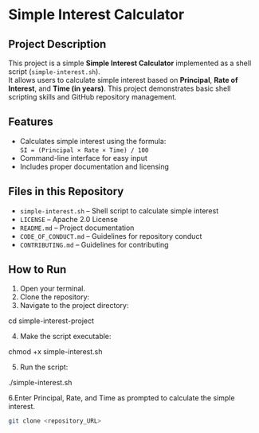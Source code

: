 # Simple Interest Calculator

## Project Description
This project is a simple **Simple Interest Calculator** implemented as a shell script (`simple-interest.sh`).  
It allows users to calculate simple interest based on **Principal**, **Rate of Interest**, and **Time (in years)**. This project demonstrates basic shell scripting skills and GitHub repository management.

## Features
- Calculates simple interest using the formula:  
  `SI = (Principal × Rate × Time) / 100`
- Command-line interface for easy input
- Includes proper documentation and licensing

## Files in this Repository
- `simple-interest.sh` – Shell script to calculate simple interest
- `LICENSE` – Apache 2.0 License
- `README.md` – Project documentation
- `CODE_OF_CONDUCT.md` – Guidelines for repository conduct
- `CONTRIBUTING.md` – Guidelines for contributing

## How to Run
1. Open your terminal.
2. Clone the repository:
3. Navigate to the project directory:

cd simple-interest-project

4. Make the script executable:

chmod +x simple-interest.sh

5. Run the script:

./simple-interest.sh

6.Enter Principal, Rate, and Time as prompted to calculate the simple interest.
   ```bash
   git clone <repository_URL>
 
